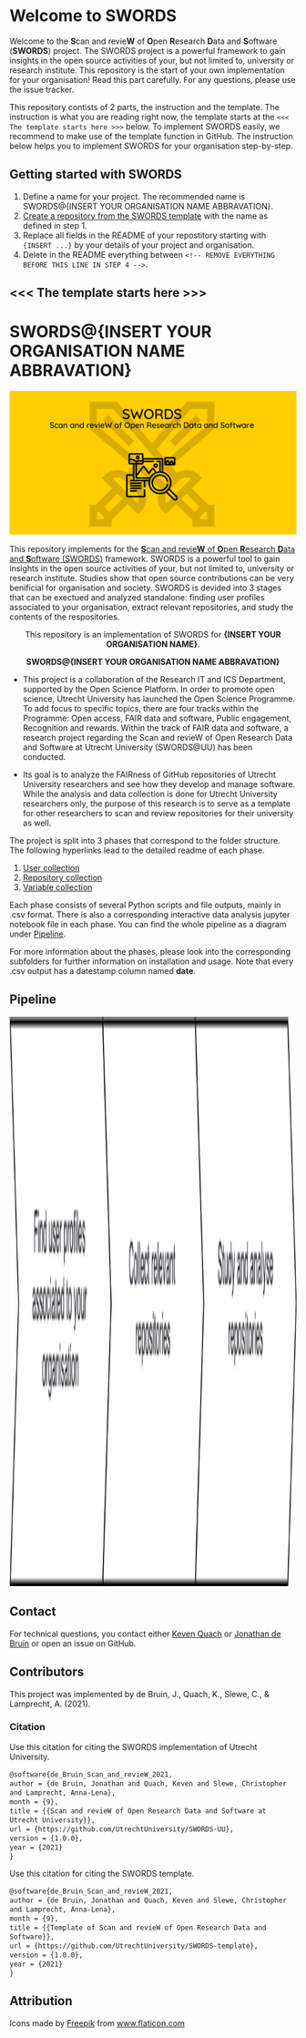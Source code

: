 # Welcome to SWORDS

Welcome to the **S**can and revie**W** of **O**pen **R**esearch **D**ata and **S**oftware (**SWORDS**) project. The SWORDS project is a powerful framework to gain insights in the open source activities of your, but not limited to, university or research institute. This repository is the start of your own implementation for your organisation! Read this part carefully. For any questions, please use the issue tracker. 

This repository contists of 2 parts, the instruction and the template. The instruction is what you are reading right now, the template starts at the `<<< The template starts here >>>` below. To implement SWORDS easily, we recommend to make use of the template function in GitHub. The instruction below helps you to implement SWORDS for your organisation step-by-step. 

## Getting started with SWORDS

1. Define a name for your project. The recommended name is SWORDS@{INSERT YOUR ORGANISATION NAME ABBRAVATION}. 
2. [Create a repository from the SWORDS template](https://docs.github.com/en/repositories/creating-and-managing-repositories/creating-a-repository-from-a-template) with the name as defined in step 1. 
3. Replace all fields in the README of your repostitory starting with `{INSERT ...}` by your details of your project and organisation. 
4. Delete in the README everything between `<!-- REMOVE EVERYTHING BEFORE THIS LINE IN STEP 4 -->`. 

## <<< The template starts here >>>
<!-- REMOVE EVERYTHING BEFORE THIS LINE IN STEP 4 -->

# SWORDS@{INSERT YOUR ORGANISATION NAME ABBRAVATION}

![banner](docs/banner.png)

This repository implements for the [**S**can and revie**W** of **O**pen **R**esearch **D**ata and **S**oftware (SWORDS)](https://github.com/UtrechtUniversity/SWORDS-template) framework. SWORDS is a powerful tool to gain insights in the open source activities of your, but not limited to, university or research institute. Studies show that open source contributions can be very benificial for organisation and society. SWORDS is devided into 3 stages that can be exectued and analyzed standalone: finding user profiles associated to your organisation, extract relevant repositories, and study the contents of the respositories. 

<p align="center">
  This repository is an implementation of SWORDS for <b>{INSERT YOUR ORGANISATION NAME}</b>.
   <!-- For example Utrecht University -->
</p>
<p align="center">
  <b>SWORDS@{INSERT YOUR ORGANISATION NAME ABBRAVATION}</b>
  <!-- For example SWORDS@UU -->
</p>


- This project is a collaboration of the Research IT and ICS Department, supported by the Open Science Platform. In order to promote open science, Utrecht University has launched the Open Science Programme. To add focus to specific topics, there are four tracks within the Programme: Open access, FAIR data and software, Public engagement, Recognition and rewards. Within the track of FAIR data and software, a research project regarding the Scan and revieW of Open Research Data and Software at Utrecht University (SWORDS@UU) has been conducted.  

- Its goal is to analyze the FAIRness of GitHub repositories of Utrecht University researchers and see how they develop and manage software. While the analysis and data collection is done for Utrecht University researchers only, the purpose of this research is to serve as a template for other researchers to scan and review repositories for their university as well.

The project is split into 3 phases that correspond to the folder structure. The following hyperlinks lead to the detailed readme of each phase.

1. [User collection](collect_users/README.md)
2. [Repository collection](collect_repositories/README.md)
3. [Variable collection](collect_variables/README.md)

Each phase consists of several Python scripts and file outputs, mainly in .csv format. There is also a corresponding interactive data analysis jupyter notebook file in each phase. You can find the whole pipeline as a diagram under [Pipeline](#flowchart).

For more information about the phases, please look into the corresponding subfolders for further information on installation and usage. Note that every .csv output has a datestamp column named **date**.

## Pipeline

<p align="center">
  <img src="SWORDS_basic_flow.drawio.png" height="1000">
</p>

## Contact

For technical questions, you contact either [Keven Quach](https://github.com/kequach) or [Jonathan de Bruin](https://github.com/J535D165) or open an issue on GitHub.

## Contributors

This project was implemented by de Bruin, J., Quach, K., Slewe, C., & Lamprecht, A. (2021).

### Citation

Use this citation for citing the SWORDS implementation of Utrecht University.
```
@software{de_Bruin_Scan_and_revieW_2021,
author = {de Bruin, Jonathan and Quach, Keven and Slewe, Christopher and Lamprecht, Anna-Lena},
month = {9},
title = {{Scan and revieW of Open Research Data and Software at Utrecht University}},
url = {https://github.com/UtrechtUniversity/SWORDS-UU},
version = {1.0.0},
year = {2021}
}
```

Use this citation for citing the SWORDS template.
```
@software{de_Bruin_Scan_and_revieW_2021,
author = {de Bruin, Jonathan and Quach, Keven and Slewe, Christopher and Lamprecht, Anna-Lena},
month = {9},
title = {{Template of Scan and revieW of Open Research Data and Software}},
url = {https://github.com/UtrechtUniversity/SWORDS-template},
version = {1.0.0},
year = {2021}
}
```

## Attribution

<div>Icons made by <a href="https://www.freepik.com" title="Freepik">Freepik</a> from <a href="https://www.flaticon.com/" title="Flaticon">www.flaticon.com</a></div>
